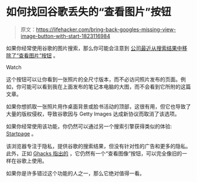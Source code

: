 # 如何找回谷歌丢失的“查看图片”按钮

> 原文：<https://lifehacker.com/bring-back-googles-missing-view-image-button-with-start-1823116984>

如果你经常使用谷歌的图片搜索，那么你可能会注意到 [公司最近从搜索结果中移除了“查看图片”按钮](https://www.lifehacker.com.au/2018/02/what-happened-to-google-image-search-and-why-you-can-no-longer-view-images-directly/) 。

Watch

这个按钮可以让你看到一张照片的全尺寸版本，而不必访问照片发布的页面。例如，你可能可以看到我在上面发布的笔记本电脑的大图，而不会看到它所附的这篇文章。

如果你想抓取一张照片用作桌面背景或脸书活动的顶部，这很有用，但它也导致了大量的版权侵权，导致谷歌因与 Getty Images 达成新协议而取消了该选项。

如果你经常使用该功能，你仍然可以通过另一个搜索引擎获得类似的体验: [Startpage](https://www.startpage.com/) 。

该浏览器专注于隐私，提供谷歌的搜索结果，但没有针对性的广告和更多的隐私。此外，正如 [Ghacks 指出的](https://www.ghacks.net/2018/02/15/missing-google-images-view-image-button-use-startpage-image-search-instead/) ，它仍然有一个“查看图像”按钮，可以完全像旧的一样在谷歌上使用。

如果你是许多错过这个功能的人之一，那么它绝对值得一看。